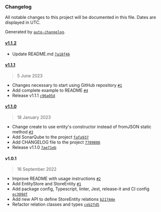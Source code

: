 ### Changelog

All notable changes to this project will be documented in this file. Dates are displayed in UTC.

Generated by [`auto-changelog`](https://github.com/CookPete/auto-changelog).

#### [v1.1.2](https://github.com/amalgamaco/entity-store/compare/v1.1.1...v1.1.2)

- Update README.md [`7a18f46`](https://github.com/amalgamaco/entity-store/commit/7a18f4624cb35d5ef657b60bd6c9107410f0a78a)

#### [v1.1.1](https://github.com/amalgamaco/entity-store/compare/v1.1.0...v1.1.1)

> 5 June 2023

- Changes necessary to start using GitHub repository [`#1`](https://github.com/amalgamaco/entity-store/pull/1)
- Add complete example to README [`#4`](https://github.com/amalgamaco/entity-store/pull/4)
- Release v1.1.1 [`c96a05d`](https://github.com/amalgamaco/entity-store/commit/c96a05d616cb1d1a6107c6b8235af857919f1d60)

#### [v1.1.0](https://github.com/amalgamaco/entity-store/compare/v1.0.1...v1.1.0)

> 18 January 2023

- Change create to use entity's constructor instead of fromJSON static method [`#3`](https://github.com/amalgamaco/entity-store/pull/3)
- Add SonarQube to the project [`fafa937`](https://github.com/amalgamaco/entity-store/commit/fafa937bf28a8c972c1fe8bc51705504d5dfc6ea)
- Add CHANGELOG file to the project [`7789806`](https://github.com/amalgamaco/entity-store/commit/7789806aedfca5670df25a8a0e6f5e5ab1e6980b)
- Release v1.1.0 [`7ae71eb`](https://github.com/amalgamaco/entity-store/commit/7ae71eb729a06bf4f49db03e70753a0f4f36b518)

#### v1.0.1

> 16 September 2022

- Improve README with usage instructions [`#2`](https://github.com/amalgamaco/entity-store/pull/2)
- Add EntityStore and StoreEntity [`#1`](https://github.com/amalgamaco/entity-store/pull/1)
- Add package config, Typescript, linter, Jest, release-it and CI config [`ec309df`](https://github.com/amalgamaco/entity-store/commit/ec309df89a9574f83f93055aeeaea3fb507efc48)
- Add new API to define StoreEntity relations [`b21744e`](https://github.com/amalgamaco/entity-store/commit/b21744efbcb3fd61ec22c4963953c051a1f49641)
- Refactor relation classes and types [`ceb2fd5`](https://github.com/amalgamaco/entity-store/commit/ceb2fd512f669c1b0cd27985b2f80f98a0c22812)
